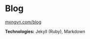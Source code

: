 # Blog

[mxngyn.com/blog][]

**Technologies:** Jekyll (Ruby), Markdown

[mxngyn.com/blog]: http://mxngyn.com/blog
